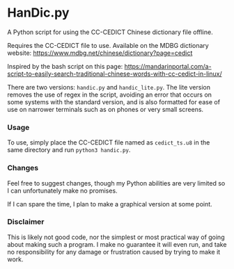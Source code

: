 # HanDic.py
A Python script for using the CC-CEDICT Chinese dictionary file offline.

Requires the CC-CEDICT file to use. Available on the MDBG dictionary
website:
https://www.mdbg.net/chinese/dictionary?page=cedict

Inspired by the bash script on this page:
https://mandarinportal.com/a-script-to-easily-search-traditional-chinese-words-with-cc-cedict-in-linux/

There are two versions: `handic.py` and `handic_lite.py`. The lite version
removes the use of regex in the script, avoiding an error that occurs
on some systems with the standard version, and is also formatted for ease
of use on narrower terminals such as on phones or very small screens.

### Usage
To use, simply place the CC-CEDICT file named as `cedict_ts.u8` in the
same directory and run `python3 handic.py`.

### Changes
Feel free to suggest changes, though my Python abilities are very limited
so I can unfortunately make no promises.

If I can spare the time, I plan to make a graphical version at some point.

### Disclaimer
This is likely not good code, nor the simplest or most practical way of
going about making such a program. I make no guarantee it will even run,
and take no responsibility for any damage or frustration caused by trying
to make it work.
